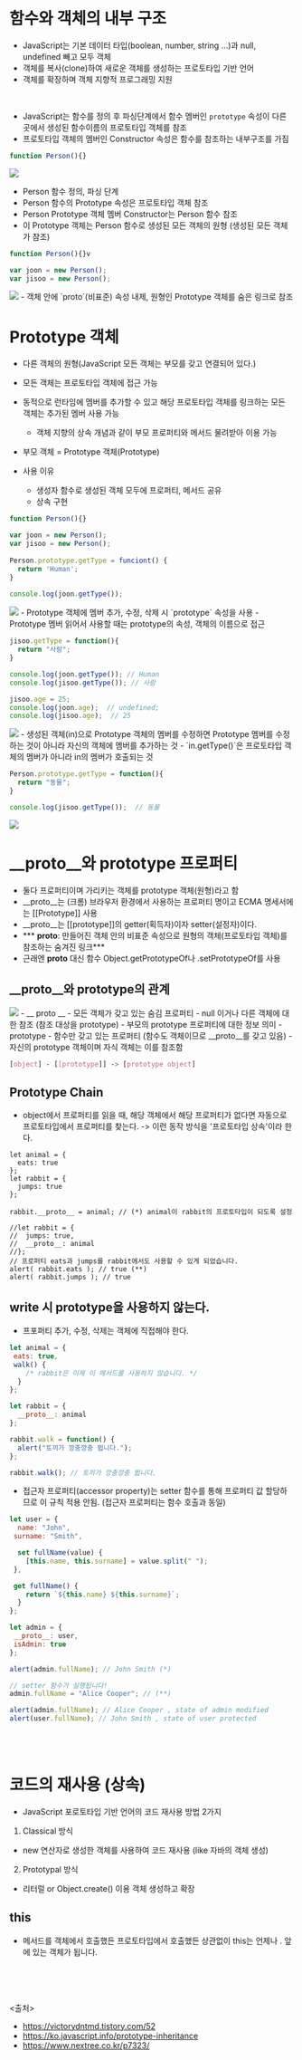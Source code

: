 # 함수와 객체의 내부 구조
- JavaScript는 기본 데이터 타입(boolean, number, string ...)과 null, undefined 빼고 모두 객체
- 객체를 복사(clone)하여 새로운 객체를 생성하는 프로토타입 기반 언어
- 객체를 확장하며 객체 지향적 프로그래밍 지원
<br>

- JavaScript는 함수를 정의 후 파싱단계에서 함수 멤버인 `prototype` 속성이 다른 곳에서 생성된 함수이름의 프로토타입 객체를 참조
- 프로토타입 객체의 멤버인 Constructor 속성은 함수를 참조하는 내부구조를 가짐
```javascript
function Person(){}
```
<img src="https://github.com/in3166/TIL/blob/main/JavaScript/img/prototype1.png" /> 

- Person 함수 정의, 파싱 단계
- Person 함수의 Prototype 속성은 프로토타입 객체 참조
- Person Prototype 객체 멤버 Constructor는 Person 함수 참조
- 이 Prototype 객체는 Person 함수로 생성된 모든 객체의 원형 (생성된 모든 객체가 참조)


```javascript
function Person(){}v

var joon = new Person();
var jisoo = new Person();
```
<img src="https://github.com/in3166/TIL/blob/main/JavaScript/img/prototype2.png" />
- 객체 안에 `proto`(비표준) 속성 내제, 원형인 Prototype 객체를 숨은 링크로 참조

# Prototype 객체
- 다른 객체의 원형(JavaScript 모든 객체는 부모를 갖고 연결되어 있다.)
- 모든 객체는 프로토타입 객체에 접근 가능
- 동적으로 런타임에 멤버를 추가할 수 있고 해당 프로토타입 객체를 링크하는 모든 객체는 추가된 멤버 사용 가능
  - 객체 지향의 상속 개념과 같이 부모 프로퍼티와 메서드 물려받아 이용 가능
- 부모 객체 = Prototype 객체(Prototype)

- 사용 이유
  - 생성자 함수로 생성된 객체 모두에 프로퍼티, 메서드 공유
  - 상속 구현

```javascript
function Person(){}

var joon = new Person();
var jisoo = new Person();
  
Person.prototype.getType = funciont() {
  return 'Human';
}
  
console.log(joon.getType());
```
<img src="https://github.com/in3166/TIL/blob/main/JavaScript/img/prototype3.png" />
- Prototype 객체에 멤버 추가, 수정, 삭제 시 `prototype` 속성을 사용
- Prototype 멤버 읽어서 사용할 때는 prototype의 속성, 객체의 이름으로 접근 

<br>

```javascript
jisoo.getType = function(){
  return "사람";
}

console.log(joon.getType()); // Human
console.log(jisoo.getType()); // 사람

jisoo.age = 25;
console.log(joon.age);  // undefined;
console.log(jisoo.age);  // 25
```
<img src="https://github.com/in3166/TIL/blob/main/JavaScript/img/prototype4.png" />
- 생성된 객체(in)으로 Prototype 객체의 멤버를 수정하면 Prototype 멤버를 수정하는 것이 아니라 자신의 객체에 멤버를 추가하는 것
- `in.getType()`은 프로토타입 객체의 멤버가 아니라 in의 멤버가 호출되는 것

<br>

```javascript
Person.prototype.getType = function(){
  return "동물";
}

console.log(jisoo.getType());  // 동물
```
<img src="https://github.com/in3166/TIL/blob/main/JavaScript/img/prototype5.png" />


 # __proto__와 prototype 프로퍼티
 - 둘다 프로퍼티이며 가리키는 객체를 prototype 객체(원형)라고 함
 - __proto__는 (크롬) 브라우저 환경에서 사용하는 프로퍼티 명이고 ECMA 명세서에는 [[Prototype]] 사용
 - __proto__는 [[prototype]]의 getter(획득자)이자 setter(설정자)이다.
 - *** __proto__: 만들어진 객체 안의 비표준 속성으로 원형의 객체(프로토타입 객체)를 참조하는 숨겨진 링크***
 - 근래엔 __proto__ 대신 함수 Object.getPrototypeOf나 .setPrototypeOf를 사용
 
 ## __proto__와 prototype의 관계
 <img src="https://github.com/in3166/TIL/blob/main/JavaScript/img/prototype6.png" />
   - __ proto __
     - 모든 객체가 갖고 있는 숨김 프로퍼티
     - null 이거나 다른 객체에 대한 참조 (참조 대상을 prototype)
     - 부모의 prototype 프로퍼티에 대한 정보 의미
   - prototype
     - 함수만 갖고 있는 프로퍼티 (함수도 객체이므로 __proto__를 갖고 있음)
     - 자신의 prototype 객체이며 자식 객체는 이를 참조함
  
  ``` css
  [object] - [[prototype]] -> [prototype object]
  ```


  ## Prototype Chain
  - object에서 프로퍼티를 읽을 때, 해당 객체에서 해당 프로퍼티가 없다면 자동으로 프로토타입에서 프로퍼티를 찾는다. -> 이런 동작 방식을 '프로토타입 상속'이라 한다.
```javscript
let animal = {
  eats: true
};
let rabbit = {
  jumps: true
};

rabbit.__proto__ = animal; // (*) animal이 rabbit의 프로토타입이 되도록 설정

//let rabbit = {
//  jumps: true,
//  __proto__: animal
//};
// 프로퍼티 eats과 jumps를 rabbit에서도 사용할 수 있게 되었습니다.
alert( rabbit.eats ); // true (**)
alert( rabbit.jumps ); // true
```
  
  ## write 시 prototype을 사용하지 않는다.
  - 프포퍼티 추가, 수정, 삭제는 객체에 직접해야 한다.
  ```javascript
  let animal = {
   eats: true,
   walk() {
      /* rabbit은 이제 이 메서드를 사용하지 않습니다. */
    }
  };

  let rabbit = {
    __proto__: animal
  };

  rabbit.walk = function() {
    alert("토끼가 깡충깡충 뜁니다.");
  };

  rabbit.walk(); // 토끼가 깡충깡충 뜁니다.
  ```

  - 접근자 프로퍼티(accessor property)는 setter 함수를 통해 프로퍼티 값 할당하므로 이 규칙 적용 안됨. (접근자 프로퍼티는 함수 호출과 동일)
  ```javascript
  let user = {
    name: "John",
   surname: "Smith",

    set fullName(value) {
      [this.name, this.surname] = value.split(" ");
   },

   get fullName() {
      return `${this.name} ${this.surname}`;
    }
  };

  let admin = {
   __proto__: user,
   isAdmin: true
  };

  alert(admin.fullName); // John Smith (*)

  // setter 함수가 실행됩니다!
  admin.fullName = "Alice Cooper"; // (**)

  alert(admin.fullName); // Alice Cooper , state of admin modified
  alert(user.fullName); // John Smith , state of user protected
  ```

<br><br>

# 코드의 재사용 (상속)
- JavaScript 포로토타입 기반 언어의 코드 재사용 방법 2가지
1. Classical 방식
- new 연산자로 생성한 객체를 사용하여 코드 재사용 (like 자바의 객체 생성)

2. Prototypal 방식
- 리터럴 or Object.create() 이용 객체 생성하고 확장


## this
 - 메서드를 객체에서 호출했든 프로토타입에서 호출했든 상관없이 this는 언제나 . 앞에 있는 객체가 됩니다.
  
<br><br><br>

<출처>
- https://victorydntmd.tistory.com/52
- https://ko.javascript.info/prototype-inheritance
- https://www.nextree.co.kr/p7323/
